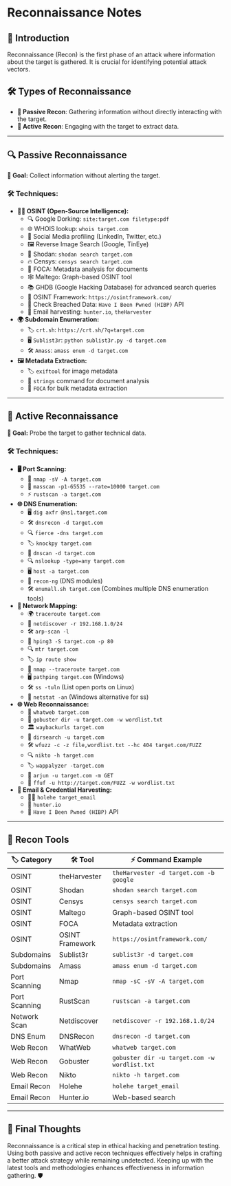 # Reconnaissance Notes

## 📌 Introduction
Reconnaissance (Recon) is the first phase of an attack where information about the target is gathered. It is crucial for identifying potential attack vectors.

## 🛠 Types of Reconnaissance
- **🔹 Passive Recon**: Gathering information without directly interacting with the target.
- **🔹 Active Recon**: Engaging with the target to extract data.

---

## 🔍 Passive Reconnaissance
**🎯 Goal:** Collect information without alerting the target.

### 🛠 Techniques:
- **🕵️‍♂️ OSINT (Open-Source Intelligence):**
  - 🔍 Google Dorking: `site:target.com filetype:pdf`
  - 🌐 WHOIS lookup: `whois target.com`
  - 📢 Social Media profiling (LinkedIn, Twitter, etc.)
  - 🖼 Reverse Image Search (Google, TinEye)
  - 🔎 Shodan: `shodan search target.com`
  - 🔥 Censys: `censys search target.com`
  - 📄 FOCA: Metadata analysis for documents
  - 🕸 Maltego: Graph-based OSINT tool
  - 📚 GHDB (Google Hacking Database) for advanced search queries
  - 🔗 OSINT Framework: `https://osintframework.com/`
  - 🔐 Check Breached Data: `Have I Been Pwned (HIBP)` API
  - 📧 Email harvesting: `hunter.io`, `theHarvester`
- **🌍 Subdomain Enumeration:**
  - 🏷 `crt.sh`: `https://crt.sh/?q=target.com`
  - 🖥 `Sublist3r`: `python sublist3r.py -d target.com`
  - 🛠 `Amass`: `amass enum -d target.com`
- **🖼 Metadata Extraction:**
  - 🏷 `exiftool` for image metadata
  - 📜 `strings` command for document analysis
  - 🔎 `FOCA` for bulk metadata extraction

---

## 🚀 Active Reconnaissance
**🎯 Goal:** Probe the target to gather technical data.

### 🛠 Techniques:
- **🖥 Port Scanning:**
  - 🎯 `nmap -sV -A target.com`
  - 🚀 `masscan -p1-65535 --rate=10000 target.com`
  - ⚡ `rustscan -a target.com`
- **🌐 DNS Enumeration:**
  - 🖥 `dig axfr @ns1.target.com`
  - 🛠 `dnsrecon -d target.com`
  - 🔍 `fierce -dns target.com`
  - 🏷 `knockpy target.com`
  - 📡 `dnscan -d target.com`
  - 🔍 `nslookup -type=any target.com`
  - 🖥 `host -a target.com`
  - 🔎 `recon-ng` (DNS modules)
  - 🛠 `enumall.sh target.com` (Combines multiple DNS enumeration tools)
- **📡 Network Mapping:**
  - 🌍 `traceroute target.com`
  - 🔎 `netdiscover -r 192.168.1.0/24`
  - 🛠 `arp-scan -l`
  - 📡 `hping3 -S target.com -p 80`
  - 🔍 `mtr target.com`
  - 🏷 `ip route show`
  - 🚀 `nmap --traceroute target.com`
  - 🖥 `pathping target.com` (Windows)
  - 🛠 `ss -tuln` (List open ports on Linux)
  - 📜 `netstat -an` (Windows alternative for ss)
- **🌐 Web Reconnaissance:**
  - 🔎 `whatweb target.com`
  - 📂 `gobuster dir -u target.com -w wordlist.txt`
  - 🏛 `waybackurls target.com`
  - 📡 `dirsearch -u target.com`
  - 🛠 `wfuzz -c -z file,wordlist.txt --hc 404 target.com/FUZZ`
  - 🔍 `nikto -h target.com`
  - 🏷 `wappalyzer -target.com`
  - 🚀 `arjun -u target.com -m GET`
  - 📂 `ffuf -u http://target.com/FUZZ -w wordlist.txt`
- **📧 Email & Credential Harvesting:**
  - 🕵️‍♂️ `holehe target_email`
  - 📡 `hunter.io`
  - 🔐 `Have I Been Pwned (HIBP)` API

---

## 🔧 Recon Tools
| 🏷 Category       | 🛠 Tool            | ⚡ Command Example |
|----------------|----------------|-----------------|
| OSINT         | theHarvester    | `theHarvester -d target.com -b google` |
| OSINT         | Shodan          | `shodan search target.com` |
| OSINT         | Censys          | `censys search target.com` |
| OSINT         | Maltego         | Graph-based OSINT tool |
| OSINT         | FOCA            | Metadata extraction |
| OSINT         | OSINT Framework | `https://osintframework.com/` |
| Subdomains    | Sublist3r       | `sublist3r -d target.com` |
| Subdomains    | Amass           | `amass enum -d target.com` |
| Port Scanning | Nmap            | `nmap -sC -sV -A target.com` |
| Port Scanning | RustScan        | `rustscan -a target.com` |
| Network Scan  | Netdiscover     | `netdiscover -r 192.168.1.0/24` |
| DNS Enum      | DNSRecon        | `dnsrecon -d target.com` |
| Web Recon     | WhatWeb         | `whatweb target.com` |
| Web Recon     | Gobuster        | `gobuster dir -u target.com -w wordlist.txt` |
| Web Recon     | Nikto           | `nikto -h target.com` |
| Email Recon   | Holehe          | `holehe target_email` |
| Email Recon   | Hunter.io       | Web-based search |

---

## 🎯 Final Thoughts
Reconnaissance is a critical step in ethical hacking and penetration testing. Using both passive and active recon techniques effectively helps in crafting a better attack strategy while remaining undetected. Keeping up with the latest tools and methodologies enhances effectiveness in information gathering. 🛡

